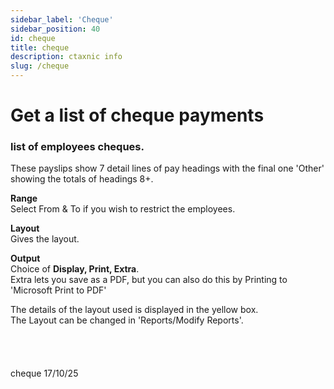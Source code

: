 ```yaml
---
sidebar_label: 'Cheque'
sidebar_position: 40
id: cheque
title: cheque
description: ctaxnic info
slug: /cheque
---
```


# Get a list of cheque payments 

### list of employees cheques.

These payslips show 7 detail lines of pay headings with the final one 'Other' showing the totals of headings 8+.

**Range**  
Select From & To if you wish to restrict the employees.

**Layout**  
Gives the layout.

**Output**  
Choice of **Display, Print, Extra**.  
Extra lets you save as a PDF, but you can also do this by Printing to 'Microsoft Print to PDF'

The details of the layout used is displayed in the yellow box.  
The Layout can be changed in 'Reports/Modify Reports'.
<br/>
<br/>
<br/>
<br/>
<br/>
cheque 17/10/25